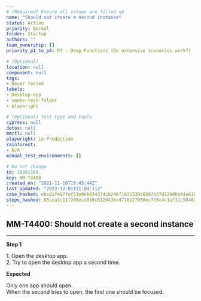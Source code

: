 ```yaml
---
# (Required) Ensure all values are filled up
name: "Should not create a second instance"
status: Active
priority: Normal
folder: Startup
authors: ""
team_ownership: []
priority_p1_to_p4: P3 - Deep Functions (Do extensive scenarios work?)

# (Optional)
location: null
component: null
tags: 
- Never tested
labels: 
- Desktop-app
- smoke-test-folder
- playwright

# (Optional) Test type and tools
cypress: null
detox: null
mmctl: null
playwright: in Production
rainforest: 
- N/A
manual_test_environments: []

# Do not change
id: 16261169
key: MM-T4400
created_on: "2021-11-16T19:45:44Z"
last_updated: "2022-12-01T21:09:11Z"
case_hashed: ebc81fe07fef51e0eb834374cb246f1072339c0507b57d1260ba94e61be7da13dba126909079f491190d9ff11914c360
steps_hashed: 85cea1c11f388ecd016c612d436e4710b17950ec7d5c4c1af31c504825fe503a015efe03aafd5f2ea1c76d250a68a8ec
---
```


<!-- (Auto-generated) Based on frontmatter's "key" and "name" -->

## MM-T4400: Should not create a second instance

---

**Step 1**

1\. Open the desktop app.\
2\. Try to open the desktop app a second time.

**Expected**

Only one app should open.\
When the second tries to open, the first one should be focused.
